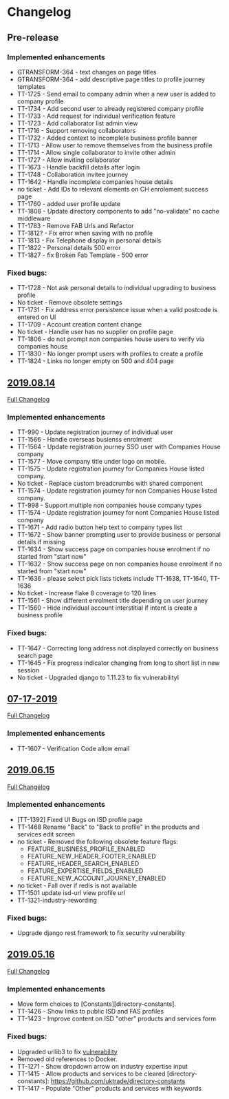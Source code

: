 # Changelog

## Pre-release

### Implemented enhancements
- GTRANSFORM-364 - text changes on page titles
- GTRANSFORM-364 - add descriptive page titles to profile journey templates
- TT-1725 - Send email to company admin when a new user is added to company profile
- TT-1734 - Add second user to already registered company profile
- TT-1733 - Add request for individual verification feature
- TT-1723 - Add collaborator list admin view
- TT-1716 - Support removing collaborators
- TT-1732 - Added context to incomplete business profile banner
- TT-1713 - Allow user to remove themselves from the business profile
- TT-1714 - Allow single collaborator to invite other admin
- TT-1727 - Allow inviting collaborator
- TT-1673 - Handle backfill details after login
- TT-1748 - Collaboration invitee journey
- TT-1642 - Handle incomplete companies house details
- no ticket - Add IDs to relevant elements on CH enrolement success page
- TT-1760 - added user profile update
- TT-1808 - Update directory components to add "no-validate" no cache middleware
- TT-1783 - Remove FAB Urls and Refactor
- TT-1812? - Fix error when saving with no profile
- TT-1813 - Fix Telephone display in personal details
- TT-1822 - Personal details 500 error
- TT-1827 - fix Broken Fab Template - 500 error

### Fixed bugs:
- TT-1728 - Not ask personal details to individual upgrading to business profile
- No ticket - Remove obsolete settings
- TT-1731 - Fix address error persistence issue when a valid postcode is entered on UI
- TT-1709 - Account creation content change
- No ticket - Handle user has no supplier on profile page
- TT-1806 - do not prompt non companies house users to verify via companies house
- TT-1830 - No longer prompt users with profiles to create a profile
- TT-1824 - Links no longer empty on 500 and 404 page

## [2019.08.14](https://github.com/uktrade/directory-ui-supplier/releases/tag/2019.08.14)
[Full Changelog](https://github.com/uktrade/directory-ui-supplier/compare/2019.06.25_2...2019.08.14)

### Implemented enhancements
- TT-990  - Update registration journey of individual user
- TT-1566 - Handle overseas busienss enrolment
- TT-1564 - Update registration journey SSO user with Companies House company
- TT-1577 - Move company title under logo on mobile.
- TT-1575 - Update registration journey for Companies House listed company.
- No ticket - Replace custom breadcrumbs with shared component
- TT-1574 - Update registration journey for non Companies House listed company.
- TT-998 - Support multiple non companies house company types
- TT-1574 - Update registration journey for nont Companies House listed company
- TT-1671 - Add radio button help text to company types list
- TT-1672 - Show banner prompting user to provide business or personal details if missing
- TT-1634 - Show success page on companies house enrolment if no started from "start now"
- TT-1632 - Show success page on non companies house enrolment if no started from "start now"
- TT-1636 - please select pick lists tickets include TT-1638, TT-1640,  TT-1636
- No ticket - Increase flake 8 coverage to 120 lines
- TT-1561 - Show different enrolment title depending on user journey
- TT-1560 - Hide individual account interstitial if intent is create a business profile

### Fixed bugs:

- TT-1647 - Correcting long address not displayed correctly on business search page
- TT-1645 - Fix progress indicator changing from long to short list in new session
- No ticket - Upgraded django to 1.11.23 to fix vulnerabilityI

## [07-17-2019 ](https://github.com/uktrade/directory-ui-supplier/releases/tag/07-17-2019 )
[Full Changelog](https://github.com/uktrade/directory-ui-supplier/compare/2019.06.05...07-17-2019)

### Implemented enhancements

- TT-1607 - Verification Code allow email

## [2019.06.15](https://github.com/uktrade/directory-ui-supplier/releases/tag/2019.06.05)

[Full Changelog](https://github.com/uktrade/directory-ui-supplier/compare/2019.05.16...2019.06.05)

### Implemented enhancements
- [TT-1392] Fixed UI Bugs on ISD profile page
- TT-1468 Rename "Back" to "Back to profile" in the products and services edit screen
- no ticket - Removed the following obsolete feature flags:
    + FEATURE_BUSINESS_PROFILE_ENABLED
    + FEATURE_NEW_HEADER_FOOTER_ENABLED
    + FEATURE_HEADER_SEARCH_ENABLED
    + FEATURE_EXPERTISE_FIELDS_ENABLED
    + FEATURE_NEW_ACCOUNT_JOURNEY_ENABLED
- no ticket - Fall over if redis is not available
- TT-1501 update isd-url view profile url
- TT-1321-industry-rewording

### Fixed bugs:
- Upgrade django rest framework to fix security vulnerability

## [2019.05.16](https://github.com/uktrade/directory-ui-supplier/releases/tag/2019.05.16)

[Full Changelog](https://github.com/uktrade/directory-ui-supplier/compare/2019.04.08...2019.05.16)

### Implemented enhancements
- Move form choices to [Constants][directory-constants].
- TT-1426 - Show links to public ISD and FAS profiles
- TT-1423 - Improve content on ISD "other" products and services form

### Fixed bugs:
- Upgraded urllib3 to fix [vulnerability](https://nvd.nist.gov/vuln/detail/CVE-2019-11324)
- Removed old references to Docker.
- TT-1271 - Show dropdown arrow on industry expertise input
- TT-1415 - Allow products and services to be cleared
[directory-constants]: https://github.com/uktrade/directory-constants
- TT-1417 - Populate "Other" products and services with keywords
